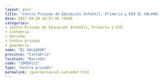 ```yaml
---
layout: post
title: "Centro Privado de Educación Infantil, Primaria y ESO EL SALVADOR"
date: 2017-09-20 20:57:05 +0200
categories:
- Centro Privado de Educación Infantil, Primaria y ESO
- cantabria
- barreda
- Centro privado
- guarderia
name: "EL SALVADOR"
province: "Cantabria"
location: "Barreda"
code: "39009122"
type: "Centro privado"
permalink: /guarderias/el-salvador.html
---
```

